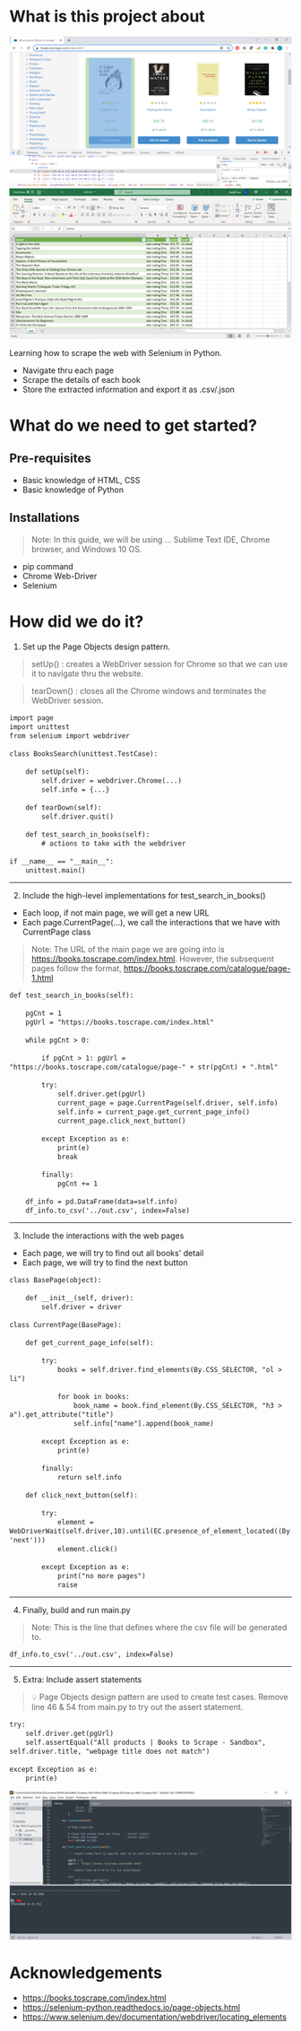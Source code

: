 # What is this project about
![alt text](https://github.com/gerlau/SeleniumPythonWebScraper/blob/main/images/index-html.png?raw=true)
![alt text](https://github.com/gerlau/SeleniumPythonWebScraper/blob/main/images/out-csv.png?raw=true)

Learning how to scrape the web with Selenium in Python.
- Navigate thru each page
- Scrape the details of each book
- Store the extracted information and export it as .csv/.json

# What do we need to get started?
## Pre-requisites 
- Basic knowledge of HTML, CSS
- Basic knowledge of Python

## Installations
> Note: In this guide, we will be using ...
Sublime Text IDE, Chrome browser, and Windows 10 OS.

- pip command
- Chrome Web-Driver
- Selenium

# How did we do it?
1. Set up the Page Objects design pattern.

> setUp() : creates a WebDriver session for Chrome so that we can use it to navigate thru the website. 

> tearDown() : closes all the Chrome windows and terminates the WebDriver session.

```
import page
import unittest
from selenium import webdriver

class BooksSearch(unittest.TestCase):

    def setUp(self):
        self.driver = webdriver.Chrome(...)
        self.info = {...}
    
    def tearDown(self):
        self.driver.quit()
        
    def test_search_in_books(self):
        # actions to take with the webdriver
        
if __name__ == "__main__":
    unittest.main()
```
---
2. Include the high-level implementations for test_search_in_books()
- Each loop, if not main page, we will get a new URL 
- Each page.CurrentPage(...), we call the interactions that we have with CurrentPage class

> Note: The URL of the main page we are going into is https://books.toscrape.com/index.html. However, the subsequent pages follow the format, https://books.toscrape.com/catalogue/page-1.html

```
def test_search_in_books(self):

    pgCnt = 1 
	pgUrl = "https://books.toscrape.com/index.html"
	
	while pgCnt > 0:
    
		if pgCnt > 1: pgUrl = "https://books.toscrape.com/catalogue/page-" + str(pgCnt) + ".html"

		try:
		    self.driver.get(pgUrl)
		    current_page = page.CurrentPage(self.driver, self.info)
		    self.info = current_page.get_current_page_info()
		    current_page.click_next_button()
        
        except Exception as e:
		    print(e)
		    break

		finally:
		    pgCnt += 1

	df_info = pd.DataFrame(data=self.info)
	df_info.to_csv('../out.csv', index=False)
```
---
3. Include the interactions with the web pages
- Each page, we will try to find out all books' detail 
- Each page, we will try to find the next button
```
class BasePage(object):

	def __init__(self, driver):
	    self.driver = driver

class CurrentPage(BasePage):

    def get_current_page_info(self):
    
        try: 
            books = self.driver.find_elements(By.CSS_SELECTOR, "ol > li")

            for book in books:
				book_name = book.find_element(By.CSS_SELECTOR, "h3 > a").get_attribute("title")
				self.info["name"].append(book_name)
		
		except Exception as e:
			print(e)

		finally:
			return self.info
    
    def click_next_button(self):
    
        try:
            element = WebDriverWait(self.driver,10).until(EC.presence_of_element_located((By.LINK_TEXT, 'next')))
            element.click()
            
		except Exception as e:
		    print("no more pages")
		    raise
```
---
4. Finally, build and run main.py

> Note: This is the line that defines where the csv file will be generated to.

```
df_info.to_csv('../out.csv', index=False)
```
---
5. Extra: Include assert statements

> :bulb: Page Objects design pattern are used to create test cases. Remove line 46 & 54 from main.py to try out the assert statement.

```
try:
	self.driver.get(pgUrl)
	self.assertEqual("All products | Books to Scrape - Sandbox", self.driver.title, "webpage title does not match")

except Exception as e:
	print(e)
```
![alt text](https://github.com/gerlau/SeleniumPythonWebScraper/blob/main/images/assert-result-example.png?raw=true)

# Acknowledgements
- https://books.toscrape.com/index.html
- https://selenium-python.readthedocs.io/page-objects.html
- https://www.selenium.dev/documentation/webdriver/locating_elements
